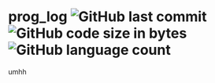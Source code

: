 # prog_log ![GitHub last commit](https://img.shields.io/github/last-commit/hxyro/prog_log?color=g) ![GitHub code size in bytes](https://img.shields.io/github/languages/code-size/hxyro/prog_log?color=g) ![GitHub language count](https://img.shields.io/github/languages/count/hxyro/prog_log?color=g) 
umhh
